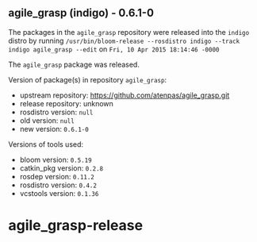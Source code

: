 ## agile_grasp (indigo) - 0.6.1-0

The packages in the `agile_grasp` repository were released into the `indigo` distro by running `/usr/bin/bloom-release --rosdistro indigo --track indigo agile_grasp --edit` on `Fri, 10 Apr 2015 18:14:46 -0000`

The `agile_grasp` package was released.

Version of package(s) in repository `agile_grasp`:
- upstream repository: https://github.com/atenpas/agile_grasp.git
- release repository: unknown
- rosdistro version: `null`
- old version: `null`
- new version: `0.6.1-0`

Versions of tools used:
- bloom version: `0.5.19`
- catkin_pkg version: `0.2.8`
- rosdep version: `0.11.2`
- rosdistro version: `0.4.2`
- vcstools version: `0.1.36`


# agile_grasp-release

